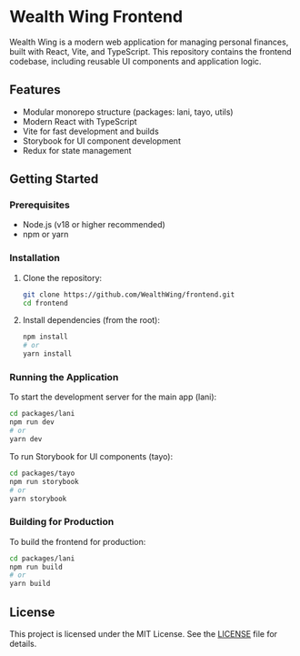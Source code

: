 # Wealth Wing Frontend

Wealth Wing is a modern web application for managing personal finances, built with React, Vite, and TypeScript. This repository contains the frontend codebase, including reusable UI components and application logic.

## Features

-   Modular monorepo structure (packages: lani, tayo, utils)
-   Modern React with TypeScript
-   Vite for fast development and builds
-   Storybook for UI component development
-   Redux for state management

## Getting Started

### Prerequisites

-   Node.js (v18 or higher recommended)
-   npm or yarn

### Installation

1. Clone the repository:
    ```sh
    git clone https://github.com/WealthWing/frontend.git
    cd frontend
    ```
2. Install dependencies (from the root):
    ```sh
    npm install
    # or
    yarn install
    ```

### Running the Application

To start the development server for the main app (lani):

```sh
cd packages/lani
npm run dev
# or
yarn dev
```

To run Storybook for UI components (tayo):

```sh
cd packages/tayo
npm run storybook
# or
yarn storybook
```

### Building for Production

To build the frontend for production:

```sh
cd packages/lani
npm run build
# or
yarn build
```

## License

This project is licensed under the MIT License. See the [LICENSE](LICENSE) file for details.
